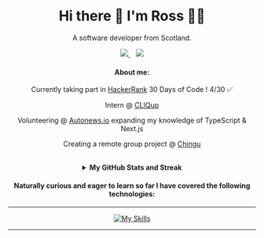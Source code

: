 <h1 align='center'>
  Hi there 👋 I'm Ross 👨‍💻
</h1>

<p align='center'>
  A software developer from Scotland.
</p>



<p align='center'>
  
  <a href="https://www.linkedin.com/in/rosscondie/">
    <img src="https://img.shields.io/badge/linkedin-%230077B5.svg?&style=for-the-badge&logo=linkedin&logoColor=white" />
  </a>
  &nbsp;&nbsp;
<a href="mailto:rosscondie@gmail.com">
        <img src="https://img.shields.io/badge/Gmail-D14836?style=for-the-badge&logo=gmail&logoColor=white" />
    </a>
    </p>

<div align="center">
        
#### About me:
Currently taking part in [HackerRank](https://www.hackerrank.com/domains/tutorials/30-days-of-code) 30 Days of Code ! 4/30 ✅

Intern @ [CLIQup](https://www.cliqup.co/en) 

Volunteering @ [Autonews.io](https://autonews.io/) expanding my knowledge of TypeScript & Next.js 

Creating a remote group project @ [Chingu](https://www.chingu.io/)

<br>
<details><summary><b>My GitHub Stats and Streak</b></summary>

<p align="center"><img src="https://github-readme-stats.vercel.app/api?username=rosscondie&show_icons=true&count_private=true&hide=issues,contribs&theme=react" alt="GitHub stats" /></p>

</details>

</div>

<div align=center>
  
#### Naturally curious and eager to learn so far I have covered the following technologies:
<hr>

[![My Skills](https://skillicons.dev/icons?i=js,html,css,express,flask,git,java,spring,materialui,mongodb,nodejs,postgres,py,react,redux,tailwind&perline=8)](https://skillicons.dev)

<hr>  
</div>

